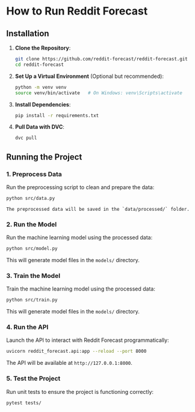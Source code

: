 # How to Run Reddit Forecast

## Installation

1. **Clone the Repository**:

   ```bash
   git clone https://github.com/reddit-forecast/reddit-forecast.git
   cd reddit-forecast
   ```
2. **Set Up a Virtual Environment** (Optional but recommended):

   ```bash
   python -m venv venv
   source venv/bin/activate   # On Windows: venv\Scripts\activate
   ```
3. **Install Dependencies**:

   ```bash
   pip install -r requirements.txt
   ```
4. **Pull Data with DVC**:

   ```bash
   dvc pull
   ```
## Running the Project

### 1. **Preprocess Data**

   Run the preprocessing script to clean and prepare the data:

   ```bash
   python src/data.py
   ```
    The preprocessed data will be saved in the `data/processed/` folder.
### 2. **Run the Model**

   Run the machine learning model using the processed data:

   ```bash
   python src/model.py
   ```
   This will generate model files in the `models/` directory.

### 3. **Train the Model**

   Train the machine learning model using the processed data:

   ```bash
   python src/train.py
   ```
   This will generate model files in the `models/` directory.
### 4. **Run the API**

   Launch the API to interact with Reddit Forecast programmatically:

   ```bash
   uvicorn reddit_forecast.api:app --reload --port 8000
   ```

   The API will be available at `http://127.0.0.1:8000`.

### 5. **Test the Project**

   Run unit tests to ensure the project is functioning correctly:

   ```bash
   pytest tests/
   ```
